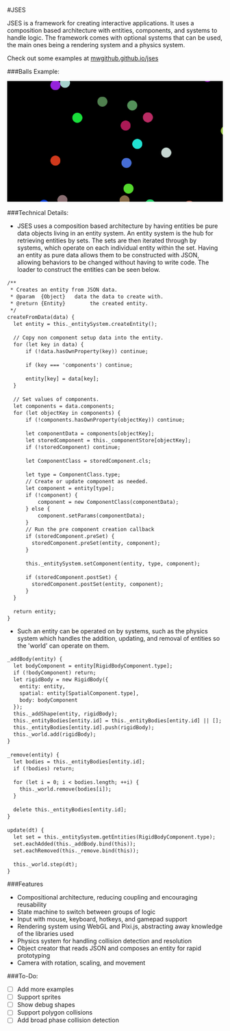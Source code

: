 #JSES

JSES is a framework for creating interactive applications. It uses a composition based architecture with entities, components, and systems to handle logic. The framework comes with optional systems that can be used, the main ones being a rendering system and a physics system.

Check out some examples at [mwgithub.github.io/jses](https://mwgithub.github.io/jses)

###Balls Example:

![balls]

###Technical Details:
* JSES uses a composition based architecture by having entities be pure data objects living in an entity system. An entity system is the hub for retrieving entities by sets. The sets are then iterated through by systems, which operate on each individual entity within the set. Having an entity as pure data allows them to be constructed with JSON, allowing behaviors to be changed without having to write code. The loader to construct the entities can be seen below.

```
/**
 * Creates an entity from JSON data.
 * @param  {Object}   data the data to create with.
 * @return {Entity}        the created entity.
 */
createFromData(data) {
  let entity = this._entitySystem.createEntity();

  // Copy non component setup data into the entity.
  for (let key in data) {
      if (!data.hasOwnProperty(key)) continue;

      if (key === 'components') continue;

      entity[key] = data[key];
  }

  // Set values of components.
  let components = data.components;
  for (let objectKey in components) {
      if (!components.hasOwnProperty(objectKey)) continue;

      let componentData = components[objectKey];
      let storedComponent = this._componentStore[objectKey];
      if (!storedComponent) continue;

      let ComponentClass = storedComponent.cls;

      let type = ComponentClass.type;
      // Create or update component as needed.
      let component = entity[type];
      if (!component) {
          component = new ComponentClass(componentData);
      } else {
          component.setParams(componentData);
      }
      // Run the pre component creation callback
      if (storedComponent.preSet) {
        storedComponent.preSet(entity, component);
      }

      this._entitySystem.setComponent(entity, type, component);

      if (storedComponent.postSet) {
        storedComponent.postSet(entity, component);
      }
  }

  return entity;
}
```

* Such an entity can be operated on by systems, such as the physics system which handles the addition, updating, and removal of entities so the 'world' can operate on them.

```
_addBody(entity) {
  let bodyComponent = entity[RigidBodyComponent.type];
  if (!bodyComponent) return;
  let rigidBody = new RigidBody({
    entity: entity,
    spatial: entity[SpatialComponent.type],
    body: bodyComponent
  });
  this._addShape(entity, rigidBody);
  this._entityBodies[entity.id] = this._entityBodies[entity.id] || [];
  this._entityBodies[entity.id].push(rigidBody);
  this._world.add(rigidBody);
}

_remove(entity) {
  let bodies = this._entityBodies[entity.id];
  if (!bodies) return;

  for (let i = 0; i < bodies.length; ++i) {
    this._world.remove(bodies[i]);
  }

  delete this._entityBodies[entity.id];
}

update(dt) {
  let set = this._entitySystem.getEntities(RigidBodyComponent.type);
  set.eachAdded(this._addBody.bind(this));
  set.eachRemoved(this._remove.bind(this));

  this._world.step(dt);
}
```

###Features
* Compositional architecture, reducing coupling and encouraging reusability
* State machine to switch between groups of logic
* Input with mouse, keyboard, hotkeys, and gamepad support
* Rendering system using WebGL and Pixi.js, abstracting away knowledge of the libraries used
* Physics system for handling collision detection and resolution
* Object creator that reads JSON and composes an entity for rapid prototyping
* Camera with rotation, scaling, and movement

###To-Do:
* [ ] Add more examples
* [ ] Support sprites
* [ ] Show debug shapes
* [ ] Support polygon collisions
* [ ] Add broad phase collision detection

[balls]: ./docs/images/balls-demo.png
